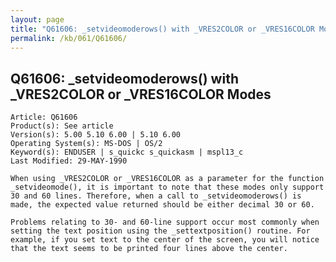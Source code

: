 ```yaml
---
layout: page
title: "Q61606: _setvideomoderows() with _VRES2COLOR or _VRES16COLOR Modes"
permalink: /kb/061/Q61606/
---
```


## Q61606: _setvideomoderows() with _VRES2COLOR or _VRES16COLOR Modes

	Article: Q61606
	Product(s): See article
	Version(s): 5.00 5.10 6.00 | 5.10 6.00
	Operating System(s): MS-DOS | OS/2
	Keyword(s): ENDUSER | s_quickc s_quickasm | mspl13_c
	Last Modified: 29-MAY-1990
	
	When using _VRES2COLOR or _VRES16COLOR as a parameter for the function
	_setvideomode(), it is important to note that these modes only support
	30 and 60 lines. Therefore, when a call to _setvideomoderows() is
	made, the expected value returned should be either decimal 30 or 60.
	
	Problems relating to 30- and 60-line support occur most commonly when
	setting the text position using the _settextposition() routine. For
	example, if you set text to the center of the screen, you will notice
	that the text seems to be printed four lines above the center.
